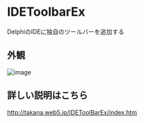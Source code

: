 # IDEToolbarEx

 DelphiのIDEに独自のツールバーを追加する



## 外観

![image](https://user-images.githubusercontent.com/50874513/210691300-f6eec3ae-ee69-4644-881d-1ca915a1fdd2.png)



## 詳しい説明はこちら

http://takana.web5.jp/IDEToolBarEx/index.htm
